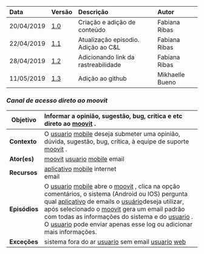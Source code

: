|Data|Versão|Descrição|Autor|
|:---|:---|:---|:---|
|20/04/2019|[1.0](https://github.com/Andre-Eduardo/2019.1-Requisitos-Moovit/tree/master/cenarios/versao%20cenarios%201.0)|Criação e adição de conteúdo|Fabiana Ribas|
|22/04/2019|[1.1](https://github.com/Andre-Eduardo/2019.1-Requisitos-Moovit/tree/master/cenarios/versao%20cenarios%201.1)|Atualização episodio. Adição ao C&L|Fabiana Ribas|
|28/04/2019|[1.2](https://github.com/Andre-Eduardo/2019.1-Requisitos-Moovit/tree/master/cenarios/versao%20cenarios%201.2)|Adicionando link da rastreabilidade|Fabiana Ribas|
|11/05/2019|[1.3](https://github.com/Andre-Eduardo/2019.1-Requisitos-Moovit/tree/master/cenarios/versao%20cenarios%201.3)|Adição ao github|Mikhaelle Bueno|


### ***<a name="Canal De Acesso Direto Ao Moovit">Canal de acesso direto ao moovit</a>***

|**Objetivo**|Informar a opinião, sugestão, bug, crítica e etc direto ao [moovit](https://github.com/Andre-Eduardo/2019.1-Requisitos-Moovit/wiki/L38---moovit) . |
|--|:--|
|**Contexto**|O [usuario](https://github.com/Andre-Eduardo/2019.1-Requisitos-Moovit/wiki/L65-Usu%C3%A1rio) [mobile](https://github.com/Andre-Eduardo/2019.1-Requisitos-Moovit/wiki/L03---aplica%C3%A7ao-mobile) deseja submeter uma opinião, dúvida, sugestão, bug, crítica, à equipe de suporte [moovit](https://github.com/Andre-Eduardo/2019.1-Requisitos-Moovit/wiki/L38---moovit) . |
|**Ator(es)**|[moovit](https://github.com/Andre-Eduardo/2019.1-Requisitos-Moovit/wiki/L38---moovit) [usuario](https://github.com/Andre-Eduardo/2019.1-Requisitos-Moovit/wiki/L65-Usu%C3%A1rio) [mobile](https://github.com/Andre-Eduardo/2019.1-Requisitos-Moovit/wiki/L03---aplica%C3%A7ao-mobile) email |
|**Recursos**|[aplicativo](https://github.com/Andre-Eduardo/2019.1-Requisitos-Moovit/wiki/L03---aplica%C3%A7ao-mobile) [mobile](https://github.com/Andre-Eduardo/2019.1-Requisitos-Moovit/wiki/L03---aplica%C3%A7ao-mobile) internet<br>email |
|**Episódios**|O [usuario](https://github.com/Andre-Eduardo/2019.1-Requisitos-Moovit/wiki/L65-Usu%C3%A1rio) [mobile](https://github.com/Andre-Eduardo/2019.1-Requisitos-Moovit/wiki/L03---aplica%C3%A7ao-mobile) abre o [moovit](https://github.com/Andre-Eduardo/2019.1-Requisitos-Moovit/wiki/L38---moovit) , clica na opção comentários, o sistema (Android ou IOS) pergunta qual [aplicativo](https://github.com/Andre-Eduardo/2019.1-Requisitos-Moovit/wiki/L03---aplica%C3%A7ao-mobile) de emails o [usuário](https://github.com/Andre-Eduardo/2019.1-Requisitos-Moovit/wiki/L65-Usu%C3%A1rio)deseja utilizar, após selecionado o [moovit](https://github.com/Andre-Eduardo/2019.1-Requisitos-Moovit/wiki/L38---moovit) gera um email padrão com todas as informações do sistema e do [usuario](https://github.com/Andre-Eduardo/2019.1-Requisitos-Moovit/wiki/L65-Usu%C3%A1rio) . O [usuario](https://github.com/Andre-Eduardo/2019.1-Requisitos-Moovit/wiki/L65-Usu%C3%A1rio) pode enviar apenas esse log ou adicionar mais informações. |
|**Exceções**|sistema fora do ar [usuario](https://github.com/Andre-Eduardo/2019.1-Requisitos-Moovit/wiki/L65-Usu%C3%A1rio) sem email [usuario](https://github.com/Andre-Eduardo/2019.1-Requisitos-Moovit/wiki/L65-Usu%C3%A1rio) [web](https://github.com/Andre-Eduardo/2019.1-Requisitos-Moovit/wiki/L04--Aplica%C3%A7%C3%A3o-Web) |
<br><br>